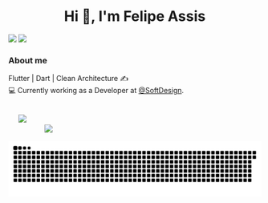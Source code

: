 <h1 align="center">Hi 👋, I'm Felipe Assis</h1>

<div> 
  <a href = "mailto:felipeassis97@gmail.com"><img src="https://img.shields.io/badge/-Gmail-%23333?style=for-the-badge&logo=gmail&logoColor=white" target="_blank"></a>
  <a href="https://www.linkedin.com/in/felipe-assis-041675153/" target="_blank"><img src="https://img.shields.io/badge/-LinkedIn-%230077B5?style=for-the-badge&logo=linkedin&logoColor=white" target="_blank"></a> 
 
</div>



### About me

Flutter | Dart | Clean Architecture ✍     
💻 Currently working as a Developer at [@SoftDesign](https://softdesign.com.br/).



<div> 

  <img height="180em" src="https://github-readme-stats.vercel.app/api?username=felipeassis97&show_icons=true&theme=dracula&include_all_commits=true&count_private=true" style="padding: 20px">
  &nbsp;&nbsp;


  <img height="180em" src="https://github-readme-stats.vercel.app/api/top-langs?username=felipeassis97&show_icons=true&theme=dracula&include_all_commits=true&count_private=true">
  
  </div>
  
  ![Snake animation](https://github.com/bwolfs2/bwolfs2/blob/output/github-contribution-grid-snake.svg)

